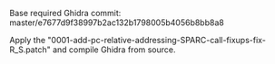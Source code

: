 Base required Ghidra commit: master/e7677d9f38997b2ac132b1798005b4056b8bb8a8

Apply the "0001-add-pc-relative-addressing-SPARC-call-fixups-fix-R_S.patch" and compile Ghidra from source.
